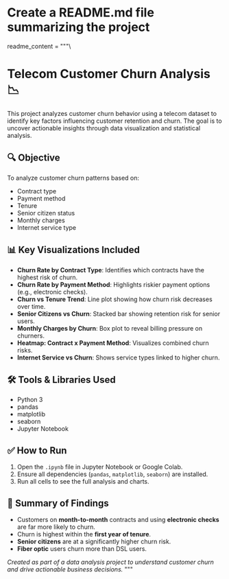 # Create a README.md file summarizing the project
readme_content = """\
# Telecom Customer Churn Analysis 📉

This project analyzes customer churn behavior using a telecom dataset to identify key factors influencing customer retention and churn. The goal is to uncover actionable insights through data visualization and statistical analysis.

## 🔍 Objective
To analyze customer churn patterns based on:
- Contract type
- Payment method
- Tenure
- Senior citizen status
- Monthly charges
- Internet service type

## 📊 Key Visualizations Included
- **Churn Rate by Contract Type**: Identifies which contracts have the highest risk of churn.
- **Churn Rate by Payment Method**: Highlights riskier payment options (e.g., electronic checks).
- **Churn vs Tenure Trend**: Line plot showing how churn risk decreases over time.
- **Senior Citizens vs Churn**: Stacked bar showing retention risk for senior users.
- **Monthly Charges by Churn**: Box plot to reveal billing pressure on churners.
- **Heatmap: Contract x Payment Method**: Visualizes combined churn risks.
- **Internet Service vs Churn**: Shows service types linked to higher churn.

## 🛠️ Tools & Libraries Used
- Python 3
- pandas
- matplotlib
- seaborn
- Jupyter Notebook

## ✅ How to Run
1. Open the `.ipynb` file in Jupyter Notebook or Google Colab.
2. Ensure all dependencies (`pandas`, `matplotlib`, `seaborn`) are installed.
3. Run all cells to see the full analysis and charts.

## 📌 Summary of Findings
- Customers on **month-to-month** contracts and using **electronic checks** are far more likely to churn.
- Churn is highest within the **first year of tenure**.
- **Senior citizens** are at a significantly higher churn risk.
- **Fiber optic** users churn more than DSL users.


*Created as part of a data analysis project to understand customer churn and drive actionable business decisions.*
"""
